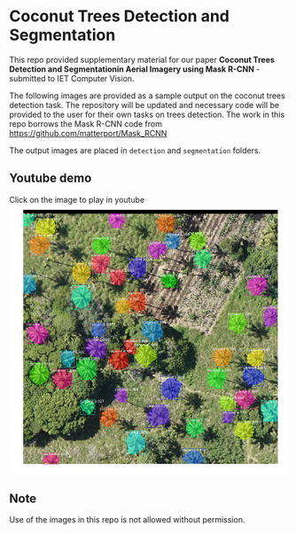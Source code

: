 Coconut Trees Detection and Segmentation
========================================
This repo provided supplementary material for our paper **Coconut Trees Detection and Segmentationin Aerial Imagery using Mask R-CNN** - submitted to IET Computer Vision.


The following images are provided as a sample output on the coconut trees detection task. 
The repository will be updated and necessary code will be provided to the user for their own tasks on trees detection.
The work in this repo borrows the Mask R-CNN code from https://github.com/matterport/Mask_RCNN


The output images are placed in `detection` and `segmentation` folders. 

## Youtube demo
Click on the image to play in youtube
[![Demo on test images for Coconut trees segmentation](segmentation/s1_A07.png)](https://www.youtube.com/watch?v=GQTyYOd07BM)

## Note
Use of the images in this repo is not allowed without permission. 

